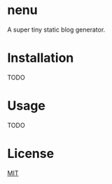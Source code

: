 nenu
===================

A super tiny static blog generator.

# Installation

TODO

# Usage

TODO

# License

[MIT](LICENSE)
